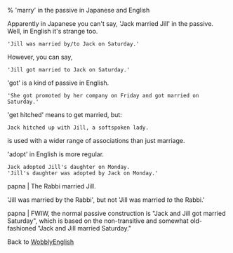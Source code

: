 % 'marry' in the passive in Japanese and English

Apparently in Japanese you can't say, 'Jack married Jill' in the passive.
Well, in English it's strange too.

	'Jill was married by/to Jack on Saturday.'

However, you can say,

	'Jill got married to Jack on Saturday.'

'got' is a kind of passive in English.

	'She got promoted by her company on Friday and got married on Saturday.'

'get hitched' means to get married, but:

	Jack hitched up with Jill, a softspoken lady.

is used with a wider range of associations than just marriage.

'adopt' in English is more regular.

	Jack adopted Jill's daughter on Monday.
	'Jill's daughter was adopted by Jack on Monday.'

papna | The Rabbi married Jill.

'Jill was married by the Rabbi', but not 'Jill was married *to* the Rabbi.'

papna | FWIW, the normal passive construction is "Jack and Jill got married Saturday", which is based on the non-transitive and somewhat old-fashioned "Jack and Jill married Saturday."

Back to [WobblyEnglish](WobblyEnglish.html)
